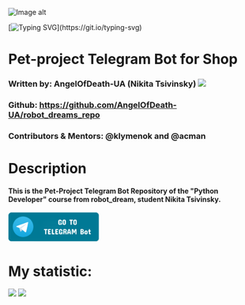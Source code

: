![Image alt](https://github.com/AngelOfDeath-UA/pictures/blob/main/rd3.png)

[![Typing SVG](https://readme-typing-svg.herokuapp.com?font=Fira+Code&weight=600&size=30&duration=4000&pause=1500&color=805FA6&width=500&lines=%D0%92%D1%87%D0%B8%D0%BC%D0%BE+%D0%BA%D0%BE%D0%B4%D1%83%D0%B2%D0%B0%D1%82%D0%B8+%D0%BC%D0%B0%D0%B9%D0%B1%D1%83%D1%82%D0%BD%D1%94...;%D0%92%D1%87%D0%B8%D0%BC%D0%BE+%D0%B2%D0%B5%D1%80%D1%81%D1%82%D0%B0%D1%82%D0%B8+%D0%BC%D0%B0%D0%B9%D0%B1%D1%83%D1%82%D0%BD%D1%94...;%D0%92%D1%87%D0%B8%D0%BC%D0%BE+%D1%82%D0%B5%D1%81%D1%82%D1%83%D0%B2%D0%B0%D1%82%D0%B8+%D0%BC%D0%B0%D0%B9%D0%B1%D1%83%D1%82%D0%BD%D1%94...)](https://git.io/typing-svg)

Pet-project Telegram Bot for Shop
===============================================

### Written by: AngelOfDeath-UA (Nikita Tsivinsky) ![](https://komarev.com/ghpvc/?username=AngelOfDeath-UA)
### Github: https://github.com/AngelOfDeath-UA/robot_dreams_repo
### Contributors & Mentors: @klymenok and @acman
# Description
#### This is the Pet-Project Telegram Bot Repository of the "Python Developer" course from robot_dream, student Nikita Tsivinsky.
[![](https://raw.githubusercontent.com/AngelOfDeath-UA/angelofdeath-ua.github.io/main/img/button.png)](https://github.com/user/repository/subscription)



# My statistic:
![](https://github-profile-summary-cards.vercel.app/api/cards/profile-details?username=AngelOfDeath&theme=solarized_dark)
![](https://github-profile-summary-cards.vercel.app/api/cards/stats?username=daniilshat&theme=solarized_dark)

